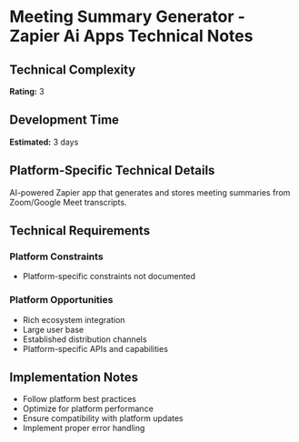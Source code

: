 # Meeting Summary Generator - Zapier Ai Apps Technical Notes

## Technical Complexity
**Rating:** 3

## Development Time
**Estimated:** 3 days

## Platform-Specific Technical Details
AI-powered Zapier app that generates and stores meeting summaries from Zoom/Google Meet transcripts.

## Technical Requirements

### Platform Constraints
- Platform-specific constraints not documented

### Platform Opportunities
- Rich ecosystem integration
- Large user base
- Established distribution channels
- Platform-specific APIs and capabilities

## Implementation Notes
- Follow platform best practices
- Optimize for platform performance
- Ensure compatibility with platform updates
- Implement proper error handling
